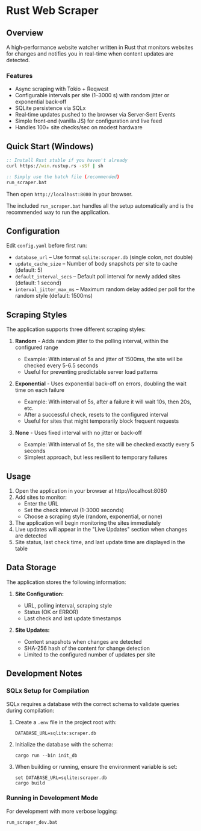 # Rust Web Scraper

## Overview
A high‑performance website watcher written in Rust that monitors websites for changes and notifies you in real-time when content updates are detected.

### Features

* Async scraping with Tokio + Reqwest
* Configurable intervals per site (1–3000 s) with random jitter or exponential back‑off
* SQLite persistence via SQLx
* Real‑time updates pushed to the browser via Server‑Sent Events
* Simple front‑end (vanilla JS) for configuration and live feed
* Handles 100+ site checks/sec on modest hardware

## Quick Start (Windows)

```bat
:: Install Rust stable if you haven't already
curl https://win.rustup.rs -sSf | sh

:: Simply use the batch file (recommended)
run_scraper.bat
```

Then open `http://localhost:8080` in your browser.

The included `run_scraper.bat` handles all the setup automatically and is the recommended way to run the application.

## Configuration
Edit `config.yaml` before first run:

* `database_url` – Use format `sqlite:scraper.db` (single colon, not double)
* `update_cache_size` – Number of body snapshots per site to cache (default: 5)
* `default_interval_secs` – Default poll interval for newly added sites (default: 1 second)
* `interval_jitter_max_ms` – Maximum random delay added per poll for the random style (default: 1500ms)

## Scraping Styles

The application supports three different scraping styles:

1. **Random** - Adds random jitter to the polling interval, within the configured range
   - Example: With interval of 5s and jitter of 1500ms, the site will be checked every 5-6.5 seconds
   - Useful for preventing predictable server load patterns

2. **Exponential** - Uses exponential back-off on errors, doubling the wait time on each failure
   - Example: With interval of 5s, after a failure it will wait 10s, then 20s, etc.
   - After a successful check, resets to the configured interval
   - Useful for sites that might temporarily block frequent requests

3. **None** - Uses fixed interval with no jitter or back-off
   - Example: With interval of 5s, the site will be checked exactly every 5 seconds
   - Simplest approach, but less resilient to temporary failures

## Usage

1. Open the application in your browser at http://localhost:8080
2. Add sites to monitor:
   - Enter the URL
   - Set the check interval (1-3000 seconds)
   - Choose a scraping style (random, exponential, or none)
3. The application will begin monitoring the sites immediately
4. Live updates will appear in the "Live Updates" section when changes are detected
5. Site status, last check time, and last update time are displayed in the table

## Data Storage

The application stores the following information:

1. **Site Configuration:**
   - URL, polling interval, scraping style
   - Status (OK or ERROR)
   - Last check and last update timestamps

2. **Site Updates:**
   - Content snapshots when changes are detected
   - SHA-256 hash of the content for change detection
   - Limited to the configured number of updates per site

## Development Notes

### SQLx Setup for Compilation

SQLx requires a database with the correct schema to validate queries during compilation:

1. Create a `.env` file in the project root with:
   ```
   DATABASE_URL=sqlite:scraper.db
   ```

2. Initialize the database with the schema:
   ```
   cargo run --bin init_db
   ```
   
3. When building or running, ensure the environment variable is set:
   ```
   set DATABASE_URL=sqlite:scraper.db
   cargo build
   ```

### Running in Development Mode

For development with more verbose logging:

```
run_scraper_dev.bat
```